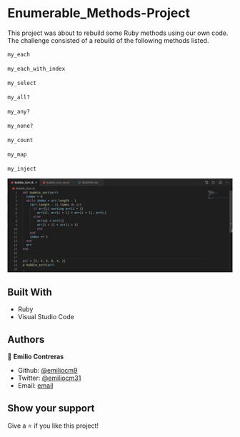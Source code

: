 # Enumerable_Methods-Project
This project was about to rebuild some Ruby methods using our own code. The challenge consisted of a rebuild of the following methods listed.

    my_each

    my_each_with_index

    my_select

    my_all?

    my_any?

    my_none?

    my_count

    my_map

    my_inject

![PROJECT:  Enumerable Methods](https://github.com/emiliocm9/Bubble_Sort-Project/blob/develop/ProjectSS.png)

## Built With

- Ruby
- Visual Studio Code

## Authors

👤 **Emilio Contreras**

- Github: [@emiliocm9](https://github.com/emiliocm9)
- Twitter: [@emiliocm31](https://twitter.com/emiliocm31)
- Email: [email](emilio.contreras97@gmail.com)

## Show your support

Give a ⭐️ if you like this project!